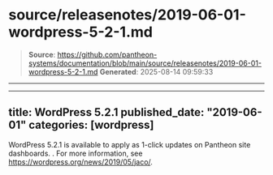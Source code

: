 # source/releasenotes/2019-06-01-wordpress-5-2-1.md

> **Source**: https://github.com/pantheon-systems/documentation/blob/main/source/releasenotes/2019-06-01-wordpress-5-2-1.md
> **Generated**: 2025-08-14 09:59:33

---

---
title: WordPress 5.2.1
published_date: "2019-06-01"
categories: [wordpress]
---
WordPress 5.2.1  is available to apply as 1-click updates on Pantheon site dashboards. . For more information, see <https://wordpress.org/news/2019/05/jaco/>.

